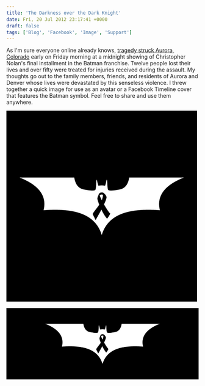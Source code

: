 ```yaml
---
title: 'The Darkness over the Dark Knight'
date: Fri, 20 Jul 2012 23:17:41 +0000
draft: false
tags: ['Blog', 'Facebook', 'Image', 'Support']
---
```


As I'm sure everyone online already knows, [tragedy struck Aurora, Colorado](http://www.cnn.com/2012/07/20/us/colorado-theater-shooting/index.html?hpt=hp_t1) early on Friday morning at a midnight showing of Christopher Nolan's final installment in the Batman franchise. Twelve people lost their lives and over fifty were treated for injuries received during the assault. My thoughts go out to the family members, friends, and residents of Aurora and Denver whose lives were devastated by this senseless violence. I threw together a quick image for use as an avatar or a Facebook Timeline cover that features the Batman symbol. Feel free to share and use them anywhere.

![Profile Picture](avatar.png)

![Header Image](header.png)